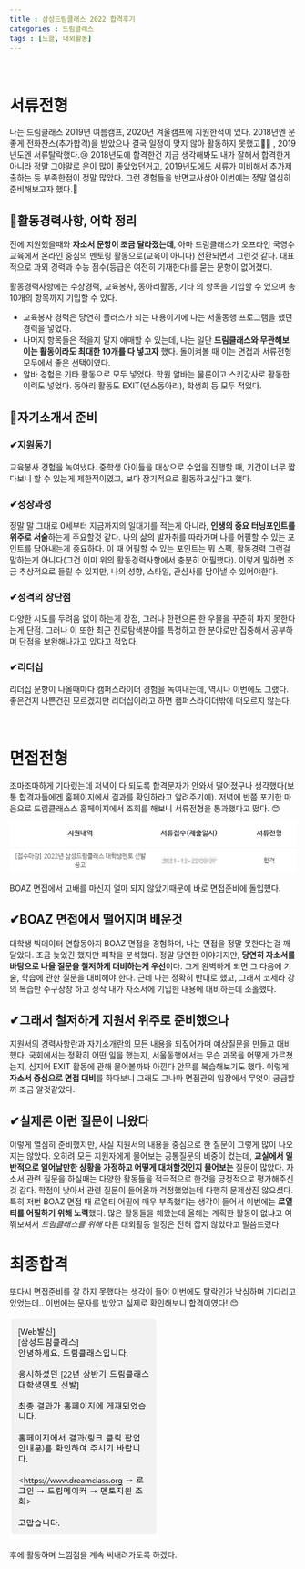 ```yaml
---
title : 삼성드림클래스 2022 합격후기
categories : 드림클래스
tags : [드클, 대외활동]
---
```


​	

# 서류전형

나는 드림클래스 2019년 여름캠프, 2020년 겨울캠프에 지원한적이 있다. 2018년엔 운좋게 전화찬스(추가합격)을 받았으나 결국 일정이 맞지 않아 활동하지 못했고🤦‍♀️ , 2019년도엔 서류탈락했다.😢 2018년도에 합격한건 지금 생각해봐도 내가 잘해서 합격한게 아니라 정말 그야말로 운이 많이 좋았었던거고, 2019년도에도 서류가 미비해서 추가제출하는 등 부족한점이 정말 많았다. 그런 경험들을 반면교사삼아 이번에는 정말 열심히 준비해보고자 했다.💪

## 🧾활동경력사항, 어학 정리

전에 지원했을때와 **자소서 문항이 조금 달라졌는데**, 아마 드림클래스가 오프라인 국영수 교육에서 온라인 중심의 멘토링 활동으로(교육이 아니다) 전환되면서 그런것 같다. 대표적으로 과외 경력과 수능 점수(등급은 여전히 기재한다)를 묻는 문항이 없어졌다.

활동경력사항에는 수상경력, 교육봉사, 동아리활동, 기타 의 항목을 기입할 수 있으며 총 10개의 항목까지 기입할 수 있다. 

- 교육봉사 경력은 당연히 플러스가 되는 내용이기에 나는 서울동행 프로그램을 했던 경력을 넣었다.
- 나머지 항목들은 적을지 말지 애매할 수 있는데, 나는 일단 **드림클래스와 무관해보이는 활동이라도 최대한 10개를 다 넣고자** 했다. 돌이켜볼 때 이는 면접과 서류전형 모두에서 좋은 선택이였다.
- 알바 경험은 기타 활동으로 모두 넣었다. 학원 알바는 물론이고 스키강사로 활동한 이력도 넣었다. 동아리 활동도 EXIT(댄스동아리), 학생회 등 모두 적었다.

## 🧾자기소개서 준비



### ✔지원동기

교육봉사 경험을 녹여냈다. 중학생 아이들을 대상으로 수업을 진행할 때, 기간이 너무 짧다보니 할 수 있는게 제한적이였고, 보다 장기적으로 활동하고싶다고 했다.

### ✔성장과정

정말 말 그대로 0세부터 지금까지의 일대기를 적는게 아니라, **인생의 중요 터닝포인트를 위주로 서술**하는게 주요할것 같다. 나의 삶의 발자취를 따라가며 나를 어필할 수 있는 포인트를 담아내는게 중요하다. 이 때 어필할 수 있는 포인트는 뭐 스펙, 활동경력 그런걸 말하는게 아니다(그건 이미 위의 활동경력사항에서 충분히 어필했다). 이렇게 말하면 조금 추상적으로 들릴 수 있지만, 나의 성향, 스타일, 관심사를 담아낼 수 있어야한다.

### ✔성격의 장단점

다양한 시도를 두려움 없이 하는게 장점, 그러나 한편으론 한 우물을 꾸준히 파지 못한다는게 단점. 그러나 이 또한 최근 진로탐색분야를 특정하고 한 분야로만 집중해서 공부하며 단점을 보완해나가고 있다고 적었다.

### ✔리더십

리더십 문항이 나올때마다 캠퍼스라이더 경험을 녹여내는데, 역시나 이번에도 그랬다. 좋은건지 나쁜건진 모르겠지만 리더십이라고 하면 캠퍼스라이더밖에 떠오르지 않는다.

​	

# 면접전형

조마조마하게 기다렸는데 저녁이 다 되도록 합격문자가 안와서 떨어졌구나 생각했다(보통 합격자들에겐 홈페이지에서 결과를 확인하라고 알려주기에). 저녁에 반쯤 포기한 마음으로 드림클래스스 홈페이지에서 조회를 해보니 서류전형을 통과했다고 떴다. 😊

![image-20220208203434902](../assets/images/2022-02-08-passdreamclass/image-20220208203434902.png)

BOAZ 면접에서 고배를 마신지 얼마 되지 않았기때문에 바로 면접준비에 돌입했다.

## ✔BOAZ 면접에서 떨어지며 배운것

대학생 빅데이터 연합동아지 BOAZ 면접을 경험하며, 나는 면접을 정말 못한다는걸 깨달았다. 조금 늦었긴 했지만 패착을 분석했다. 정말 당연한 이야기지만, **당연히 자소서를 바탕으로 나올 질문을 철저하게 대비하는게 우선**이다. 그게 완벽하게 되면 그 다음에 기술, 학습에 관한 질문을 대비해야 한다. 근데 나는 정확히 반대로 했고, 그래서 코세라 강의 복습만 주구장창 하고 정작 내가 자소서에 기입한 내용에 대비하는데 소홀했다.

## ✔그래서 철저하게 지원서 위주로 준비했으나

지원서의 경력사항란과 자기소개란의 모든 내용을 되짚어가며 예상질문을 만들고 대비했다. 국회에서는 정확히 어떤 일을 했는지, 서울동행에서는 무슨 과목을 어떻게 가르쳤는지, 심지어 EXIT 활동에 관해 물어볼까봐 아낀다 안무를 복습해보기도 했다. 이렇게 **자소서 중심으로 면접 대비**를 하다보니 그래도 그나마 면접관의 입장에서 무엇이 궁금할까 조금 알것같았다.

## ✔실제론 이런 질문이 나왔다

이렇게 열심히 준비했지만, 사실 지원서의 내용을 중심으로 한 질문이 그렇게 많이 나오지는 않았다. 오히려 모든 지원자에게 물어보는 공통질문의 비중이 컸는데, **교실에서 일반적으로 일어날만한 상황을 가정하고 어떻게 대처할것인지 물어보는** 질문이 많았다. 자소서 관련 질문을 하실때는 다양한 활동들을 적극적으로 한것을 긍정적으로 평가해주신것 같다. 학점이 낮아서 관련 질문이 들어올까 걱정했었는데 다행히 문제삼진 않으셨다. 특히 저번 BOAZ 면접 때 로열티 어필에 매우 부족했다는 생각이 들어서 이번에는 **로열티를 어필하기 위해 노력**했다. 많은 활동들을 해왔는데 올해는 계획한 활동이 없냐고 여쭤보셔서 *드림클래스를 위해* 다른 대외활동 일정은 전혀 잡지 않았다고 말씀드렸다.

# 최종합격

또다시 면접준비를 잘 하지 못했다는 생각이 들어 이번에도 탈락인가 낙심하며 기다리고 있었는데.. 이번에는 문자를 받았고 실제로 확인해보니 합격이였다!!😊

![image-20220208203515604](../assets/images/2022-02-08-passdreamclass/image-20220208203515604.png)

후에 활동하며 느낌점을 계속 써내려가도록 하겠다.









